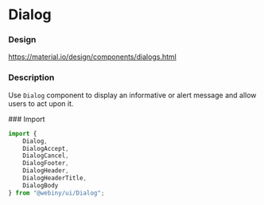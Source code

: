 # Dialog

### Design
<a href="https://material.io/design/components/dialogs.html" target="_blank">https://material.io/design/components/dialogs.html</a>

### Description
Use `Dialog` component to display an informative or alert message and allow users to act upon it.

### Import
```js
import {
    Dialog,
    DialogAccept,
    DialogCancel,
    DialogFooter,
    DialogHeader,
    DialogHeaderTitle,
    DialogBody
} from "@webiny/ui/Dialog";
```